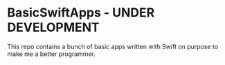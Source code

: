 # BasicSwiftApps - UNDER DEVELOPMENT

This repo contains a bunch of basic apps written with Swift on purpose to make me a better programmer.
